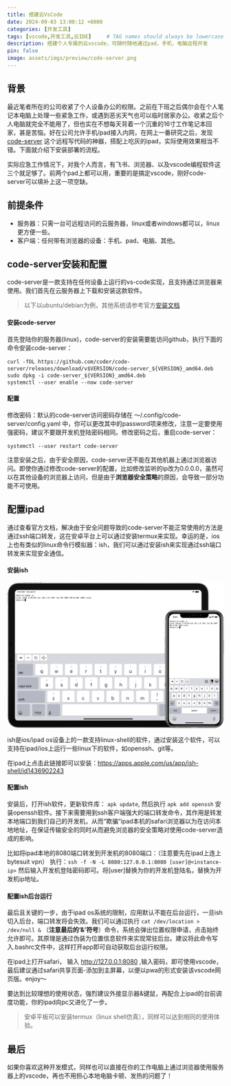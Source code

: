 ```yaml
---
title: 搭建云VsCode
date: 2024-09-03 13:00:12 +0800
categories: [开发工具]
tags: [vscode,开发工具,云IDE]     # TAG names should always be lowercase
description: 搭建个人专属的云vscode，可随时随地通过pad，手机，电脑远程开发
pin: false
image: assets/imgs/preview/code-server.png
---
```


## 背景

最近笔者所在的公司收紧了个人设备办公的权限。之前在下班之后偶尔会在个人笔记本电脑上处理一些紧急工作，或遇到恶劣天气也可以临时居家办公。收紧之后个人电脑就完全不能用了，但也实在不想每天背着一个沉重的16寸工作笔记本回家，甚是苦恼。好在公司允许手机/pad接入内网，在网上一番研究之后，发现 [code-server](https://github.com/coder/code-server) 这个远程写代码的神器，搭配上吃灰的ipad，实际使用效果相当不错。下面就介绍下安装部署的流程。

实际应急工作情况下，对我个人而言，有飞书、浏览器、以及vscode编程软件这三个就足够了。前两个pad上都可以用，重要的是搞定vscode，刚好code-server可以填补上这一项空缺。

## 前提条件

- 服务器：只需一台可远程访问的云服务器，linux或者windows都可以，linux更方便一些。
- 客户端：任何带有浏览器的设备：手机、pad、电脑、其他。

## code-server安装和配置

code-server是一款支持在任何设备上运行的vs-code实现，且支持通过浏览器来使用。我们首先在云服务器上下载和安装这款软件。

> 以下以ubuntu/debian为例，其他系统请参考官方[安装文档](https://coder.com/docs/code-server/install#debian-ubuntu)

#### 安装code-server

首先登陆你的服务器(linux)，code-server的安装需要能访问github，执行下面的命令安装code-server：
```shell
curl -fOL https://github.com/coder/code-server/releases/download/v$VERSION/code-server_${VERSION}_amd64.deb
sudo dpkg -i code-server_${VERSION}_amd64.deb
systemctl --user enable --now code-server
```

#### 配置
修改密码：默认的code-server访问密码存储在 ～/.config/code-server/config.yaml 中，你可以更改其中的password项来修改，注意一定要使用强密码，建议不要跟开发机登陆密码相同。修改密码之后，重启code-server：
```shell
systemctl --user restart code-server
```
注意安装之后，由于安全原因，code-server还不能在其他机器上通过浏览器访问。即使你通过修改code-server的配置，比如修改监听的ip改为0.0.0.0，虽然可以在其他设备的浏览器上访问，但是由于**浏览器安全策略**的原因，会导致一部分功能不可使用。

## 配置ipad

通过查看官方文档，解决由于安全问题导致的code-server不能正常使用的方法是通过ssh端口转发，这在安卓平台上可以通过安装termux来实现。幸运的是，ios上也有类似的linux命令行模拟器：ish，我们可以通过安装ish来实现通过ssh端口转发来实现安全通信。

#### 安装ish

![ish](assets/imgs/ish.PNG)

ish是ios/ipad os设备上的一款支持linux-shell的软件，通过安装这个软件，可以支持在ipad/ios上运行一些linux下的软件，如openssh、git等。

在ipad上点击此链接即可以安装：<https://apps.apple.com/us/app/ish-shell/id1436902243>

#### 配置ish

安装后，打开ish软件，更新软件库： `apk update`, 然后执行 `apk add openssh` 安装openssh软件。接下来需要用到ssh客户端强大的端口转发命令，其作用是转发本地端口到我们自己的开发机，从而“欺骗”ipad本机的safari浏览器以为在访问本地地址，在保证传输安全的同时从而避免浏览器的安全策略对使用code-server造成的影响。

比如将ipad本地的8080端口转发到开发机的8080端口：（注意要先在ipad上连上bytesuit vpn）
执行：`ssh -f -N -L 8080:127.0.0.1:8080 [user]@<instance-ip>` 然后输入开发机登陆密码即可。将[user]替换为你的开发机登陆名，<instance-ip>替换为开发机ip地址。

#### 配置ish后台运行

最后且关键的一步，由于ipad os系统的限制，应用默认不能在后台运行，一旦ish切入后台，端口转发将会失效。我们可以通过执行 `cat /dev/location > /dev/null &` （**注意最后的‘&’符号**）命令，系统会弹出位置权限申请，点击始终允许即可。其原理是通过伪装为位置信息软件来实现常驻后台。建议将此命令写入.bashrc文件中，这样打开app即可自动获取后台运行权限。

在ipad上打开safari， 输入 <http://127.0.0.1:8080>  ,输入密码，即可使用vscode，最后建议通过safari共享页面-添加到主屏幕，以便以pwa的形式安装该vscode网页版。enjoy～

要达到比较理想的使用状态，强烈建议外接显示器&键鼠，再配合上ipad的台前调度功能，你的ipad向pc又进化了一步。

> 安卓平板可以安装termux（linux shell仿真），同样可以达到相同的使用体验。

## 最后
如果你喜欢这种开发模式，同样也可以直接在你的工作电脑上通过浏览器使用服务器上的vscode，再也不用担心本地电脑卡顿、发热的问题了！